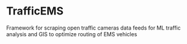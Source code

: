 # TrafficEMS
Framework for scraping open traffic cameras data feeds for ML traffic analysis and GIS to optimize routing of EMS vehicles
